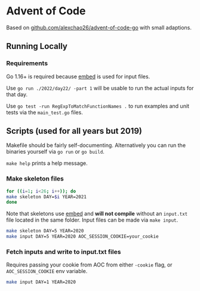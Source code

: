 # Advent of Code

Based on [github.com/alexchao26/advent-of-code-go](github.com/alexchao26/advent-of-code-go) with small adaptions.

## Running Locally

### Requirements

Go 1.16+ is required because [embed][embed] is used for input files.

Use `go run ./2022/day22/ -part 1` will be usable to run the actual inputs for that day.

Use `go test -run RegExpToMatchFunctionNames .` to run examples and unit tests via the `main_test.go` files.

## Scripts (used for all years but 2019)

Makefile should be fairly self-documenting. Alternatively you can run the binaries yourself via `go run` or `go build`.

`make help` prints a help message.

### Make skeleton files

```sh
for ((i=1; i<26; i++)); do
make skeleton DAY=$i YEAR=2021
done
```

Note that skeletons use [embed][embed] and __will not compile__ without an `input.txt` file located in the same folder. Input files can be made via `make input`.

```sh
make skeleton DAY=5 YEAR=2020
make input DAY=5 YEAR=2020 AOC_SESSION_COOKIE=your_cookie
```

### Fetch inputs and write to input.txt files

Requires passing your cookie from AOC from either `-cookie` flag, or `AOC_SESSION_COOKIE` env variable.

```sh
make input DAY=1 YEAR=2020
```

[embed]: https://golang.org/pkg/embed/
